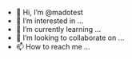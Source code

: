 - 👋 Hi, I’m @madotest
- 👀 I’m interested in ...
- 🌱 I’m currently learning ...
- 💞️ I’m looking to collaborate on ...
- 📫 How to reach me ...

<!---
madotest/madotest is a ✨ special ✨ repository because its `README.md` (this file) appears on your GitHub profile.
You can click the Preview link to take a look at your changes.
--->

